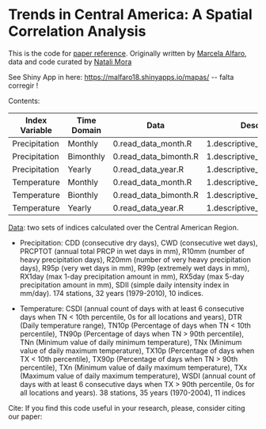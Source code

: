 # Trends in Central America: A Spatial Correlation Analysis

This is the code for [paper reference](). Originally written by [Marcela Alfaro](https://github.com/malfaro2), data and code curated by [Natali Mora](https://github.com/nataliemora)

See Shiny App in here: https://malfaro18.shinyapps.io/mapas/ -- falta corregir !

Contents:

<table class="table table-bordered table-hover table-condensed">
<thead><tr><th title="Field #1">Index Variable</th>
<th title="Field #2">Time Domain</th>
<th title="Field #3">Data</th>
<th title="Field #4">Descriptive</th>
<th title="Field #5">Tests (global and local)</th>
</tr></thead>
<tbody><tr>
<td>Precipitation</td>
<td>Monthly</td>
<td>0.read_data_month.R</td>
<td>1.descriptive_month_prec.R</td>
<td>2.tests_month.R</td>
</tr>
<tr>
<td>Precipitation</td>
<td>Bimonthly</td>
<td>0.read_data_bimonth.R</td>
<td>1.descriptive_bimonth_prec.R</td>
<td>2.tests_bimonth.R</td>
</tr>
<tr>
<td>Precipitation</td>
<td>Yearly</td>
<td>0.read_data_year.R</td>
<td>1.descriptive_year_prec.R</td>
<td>2.tests_year.R</td>
</tr>
<tr>
<td>Temperature</td>
<td>Monthly</td>
<td>0.read_data_month.R</td>
<td>1.descriptive_month_temp.R</td>
<td>2.tests_month.R</td>
</tr>
<tr>
<td>Temperature</td>
<td>Bionthly</td>
<td>0.read_data_bimonth.R</td>
<td>1.descriptive_bimonth_temp.R</td>
<td>2.tests_bimonth.R</td>
</tr>
<tr>
<td>Temperature</td>
<td>Yearly</td>
<td>0.read_data_year.R</td>
<td>1.descriptive_year_temp.R</td>
<td>2.tests_year.R</td>
</tr>
</tbody></table>

[Data](datos_original): two sets of indices calculated over the Central American Region. 

  * Precipitation:  CDD (consecutive dry days), CWD (consecutive wet days), PRCPTOT (annual total PRCP in wet days in mm), R10mm (number of heavy precipitation days), R20mm (number of very heavy precipitation days), R95p (very wet days in mm), R99p (extremely wet days in mm), RX1day (max 1-day precipitation amount in mm), RX5day (max 5-day precipitation amount in mm), SDII (simple daily intensity index in mm/day). 174 stations, 32 years (1979-2010), 10 indices.
  
  * Temperature: CSDI (annual count of days with at least 6 consecutive days when TN < 10th percentile, 0s for all locations and years), DTR (Daily temperature range), TN10p (Percentage of days when TN < 10th percentile), TN90p (Percentage of days when TN > 90th percentile), TNn (Minimum value of daily minimum temperature), TNx (Minimum value of daily maximum temperature), TX10p (Percentage of days when TX < 10th percentile), TX90p (Percentage of days when TN > 90th percentile), TXn (Minimum value of daily maximum temperature), TXx (Maximum value of daily maximum temperature), WSDI (annual count of days with at least 6 consecutive days when TX > 90th percentile, 0s for all locations and years). 38 stations, 35 years (1970-2004), 11 indices


Cite:
If you find this code useful in your research, please, consider citing our paper: 
